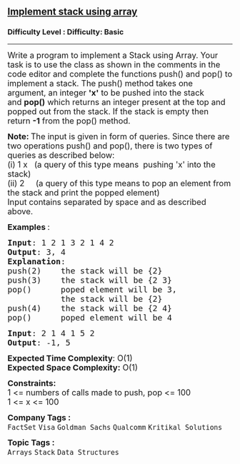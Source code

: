 <h2><a href="https://www.geeksforgeeks.org/problems/implement-stack-using-array/1?page=1&sprint=94ade6723438d94ecf0c00c3937dad55&sprint=94ade6723438d94ecf0c00c3937dad55&sortBy=submissions">Implement stack using array</a></h2><h3>Difficulty Level : Difficulty: Basic</h3><hr><div class="problems_problem_content__Xm_eO"><p><span style="font-size: 18px;">Write a program to implement a Stack&nbsp;using Array. Your task is to use the class as shown in the comments in the code editor&nbsp;and complete&nbsp;the functions push() and pop() to implement a stack.&nbsp;</span><span style="font-size: 18px;">The push() method&nbsp;takes one argument, an integer&nbsp;</span><strong style="font-size: 18px;">'x'</strong><span style="font-size: 18px;">&nbsp;to be pushed into the stack and&nbsp;</span><strong style="font-size: 18px;">pop()</strong><span style="font-size: 18px;">&nbsp;which returns an integer present at the top and popped out from the stack. If the stack is empty then return&nbsp;</span><strong style="font-size: 18px;">-1</strong><span style="font-size: 18px;"> from the pop() method.</span></p>
<p><strong><span style="font-size: 18px;">Note:&nbsp;</span></strong><span style="font-size: 18px;">The input is given in form of queries. Since there are two operations push() and pop(), there is two types of queries as described below:<br></span><span style="font-size: 18px;">(i) 1 x&nbsp; &nbsp;(a query of this type means&nbsp; pushing 'x' into the stack)<br></span><span style="font-size: 18px;">(ii) 2&nbsp; &nbsp; &nbsp;(a query of this type means to pop an element from the stack and print the popped element)<br></span><span style="font-size: 18px;">Input contains separated by space and as described above.&nbsp;</span></p>
<p><span style="font-size: 18px;"><strong>Examples </strong>:</span></p>
<pre><span style="font-size: 18px;"><strong>Input</strong>: 1 2 1 3 2 1 4 2 
<strong>Output</strong>: 3, 4
<strong>Explanation</strong>: 
push(2)    the stack will be {2}
push(3)    the stack will be {2 3}
pop()      poped element will be 3,
&nbsp;          the stack will be {2}
push(4)    the stack will be {2 4}
pop()      poped element will be 4</span></pre>
<pre><span style="font-size: 18px;"><strong>Input</strong>: 2 1 4 1 5 2
<strong>Output</strong>: -1, 5</span>
</pre>
<p><span style="font-size: 18px;"><strong>Expected Time Complexity</strong>: O(1)</span><br><span style="font-size: 18px;"><strong>Expected Space Complexity:</strong>&nbsp;O(1)</span></p>
<p><span style="font-size: 18px;"><strong>Constraints:</strong><br>1 &lt;= numbers of calls made to push, pop &lt;= 100<br>1 &lt;= x &lt;= 100</span></p></div><p><span style=font-size:18px><strong>Company Tags : </strong><br><code>FactSet</code>&nbsp;<code>Visa</code>&nbsp;<code>Goldman Sachs</code>&nbsp;<code>Qualcomm</code>&nbsp;<code>Kritikal Solutions</code>&nbsp;<br><p><span style=font-size:18px><strong>Topic Tags : </strong><br><code>Arrays</code>&nbsp;<code>Stack</code>&nbsp;<code>Data Structures</code>&nbsp;